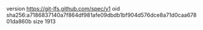 version https://git-lfs.github.com/spec/v1
oid sha256:a7186837140a7f864df981afe09dbdb1bf904d576dce8a71d0caa67801da860b
size 1913
